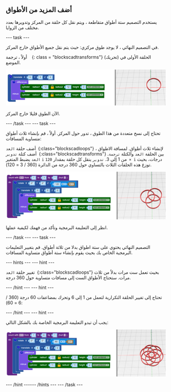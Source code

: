 ## أضف المزيد من الأطواق

يستخدم التصميم ستة أطواق متقاطعة ، ويتم نقل كل حلقة من المركز وتدويرها بعدد مختلف من الزوايا.

--- task ---

في التصميم النهائي ، لا يوجد طوق مركزي: حيث يتم نقل جميع الأطواق خارج المركز.

أولاً ، ترجمة ` ` {: class = "blockscadtransforms"} (تحريك) الحلقة الأولى في الموضع.

![لقطة الشاشة](images/pendant-translate.png)

الآن الطوق قليلا خارج المركز.

--- /task --- --- task ---

تحتاج إلى نسخ متعددة من هذا الطوق ، تدور حول المركز. أولاً ، قم بإنشاء ثلاث أطواق متساوية المسافات:

أضف حلقة `العد `{:class="blockscadloops"} لإنشاء ثلاث أطواق. لمسافة الاطواق ، أضف كتلة `تدوير `{:class="blockscadtransforms"} بين الحلقة `العد` والكتلة `ترجمة`. `العد` يضبط المتغير `i` من 1 إلى 3. `تدوير` ينقل كل حلقة بمقدار `120 × i` درجات، بحيث توزع هذه الحلقات الثلاث بالتساوي حول 360 درجة من الدائرة (360 / 3 = 120).

![لقطة الشاشة](images/pendant-3-hoops.png)

انظر إلى التعليمة البرمجية وتأكد من فهمك لكيفية عملها.

--- /task --- --- task ---

التصميم النهائي يحتوي على ستة اطواق بدلا من ثلاثة أطواق. قم بتغيير التعليمات البرمجية الخاص بك بحيث يقوم بإنشاء ستة أطواق متساوية المسافات.

--- hints ---
 --- hint ---

تغيير حلقة `العد `{:class="blockscadloops"} بحيث تعمل ست مرات بدلاً من ثلاث مرات. ستحتاج الأطواق الست إلى مسافات متساوية حول 360 درجة.

--- /hint --- --- hint ---

تحتاج إلى تغيير الحلقة التكرارية لتعمل من 1 إلى 6 وتحرك بمضاعفات 60 درجة (360 / 6 = 60):

--- /hint --- --- hint ---

يجب أن تبدو التعليمة البرمجية الخاصة بك بالشكل التالي:

![لقطة الشاشة](images/pendant-6-hoops.png)

--- /hint ------ /hints --- --- /task ---	
	
